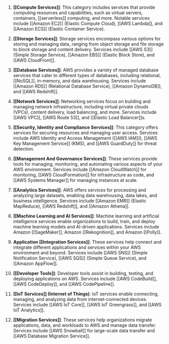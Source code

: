 1. **[[Compute Services]]**: This category includes services that provide computing resources and capabilities, such as virtual servers, containers, [[serverless]] computing, and more. Notable services include [[Amazon EC2]] (Elastic Compute Cloud), [[AWS Lambda]], and [[Amazon ECS]] (Elastic Container Service).
    
2. **[[Storage Services]]**: Storage services encompass various options for storing and managing data, ranging from object storage and file storage to block storage and content delivery. Services include [[AWS S3]] (Simple Storage Service), [[Amazon EBS]] (Elastic Block Store), and [[AWS CloudFront]].
    
3. **[[Database Services]]**: AWS provides a variety of managed database services that cater to different types of databases, including relational, [[NoSQL]], in-memory, and data warehousing. Services include [[Amazon RDS]] (Relational Database Service), [[Amazon DynamoDB]], and [[AWS Redshift]].
    
4. **[[Network Services]]**: Networking services focus on building and managing network infrastructure, including virtual private clouds (VPCs), content delivery, load balancing, and more. Services include [[AWS VPC]], [[AWS Route 53]], and [[Elastic Load Balancer]]s.
    
5. **[[Security, Identity and Compliance Services]]**: This category offers services for securing resources and managing user access. Services include AWS Identity and Access Management ([[AWS IAM]]), [[AWS Key Management Service]] (KMS), and [[AWS GuardDuty]] for threat detection.
    
6. **[[Management And Governance Services]]**: These services provide tools for managing, monitoring, and automating various aspects of your AWS environment. Services include [[Amazon CloudWatch]] for monitoring, [[AWS CloudFormation]] for infrastructure as code, and [[AWS Systems Manager]] for managing instances at scale.
    
7. **[[Analytics Services]]**: AWS offers services for processing and analyzing large datasets, enabling data warehousing, data lakes, and business intelligence. Services include [[Amazon EMR]] (Elastic MapReduce), [[AWS Redshift]], and [[Amazon Athena]].
    
8. **[[Machine Learning and AI Services]]**: Machine learning and artificial intelligence services enable organizations to build, train, and deploy machine learning models and AI-driven applications. Services include Amazon [[SageMaker]], Amazon [[Rekognition]], and Amazon [[Polly]].
    
9. **Application [[Integration Services]]**: These services help connect and integrate different applications and services within your AWS environment and beyond. Services include [[AWS SNS]] (Simple Notification Service), [[AWS SQS]] (Simple Queue Service), and [[Amazon AppFlow]].
    
10. **[[Developer Tools]]**: Developer tools assist in building, testing, and deploying applications on AWS. Services include [[AWS CodeBuild]], [[AWS CodeDeploy]], and [[AWS CodePipeline]].
    
11. **[[IoT Services]] (Internet of Things)**: IoT services enable connecting, managing, and analyzing data from internet-connected devices. Services include [[AWS IoT Core]], [[AWS IoT Greengrass]], and [[AWS IoT Analytics]].
    
12. **[[Migration Services]]**: These services help organizations migrate applications, data, and workloads to AWS and manage data transfer. Services include [[AWS Snowball]] for large-scale data transfer and [[AWS Database Migration Service]].